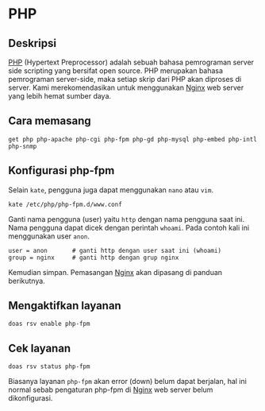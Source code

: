 # PHP

## Deskripsi

[PHP] (Hypertext Preprocessor) adalah sebuah bahasa pemrograman server side scripting yang bersifat open source. PHP merupakan bahasa pemrograman server-side, maka setiap skrip dari PHP akan diproses di server. Kami merekomendasikan untuk menggunakan [Nginx] web server yang lebih hemat sumber daya.

## Cara memasang

```
get php php-apache php-cgi php-fpm php-gd php-mysql php-embed php-intl php-snmp
```

## Konfigurasi php-fpm

Selain `kate`, pengguna juga dapat menggunakan `nano` atau `vim`.

```
kate /etc/php/php-fpm.d/www.conf
```

Ganti nama pengguna (user) yaitu `http` dengan nama pengguna saat ini. Nama pengguna dapat dicek dengan perintah `whoami`. Pada contoh kali ini menggunakan user `anon`.

```
user = anon       # ganti http dengan user saat ini (whoami)
group = nginx     # ganti http dengan grup nginx
```

Kemudian simpan.
Pemasangan [Nginx] akan dipasang di panduan berikutnya.

## Mengaktifkan layanan

```
doas rsv enable php-fpm
```

## Cek layanan

```
doas rsv status php-fpm
```

Biasanya layanan `php-fpm` akan error (down) belum dapat berjalan, hal ini normal sebab pengaturan php-fpm di [Nginx] web server belum dikonfigurasi.

[PHP]:https://www.php.net/
[Nginx]:nginx.md
